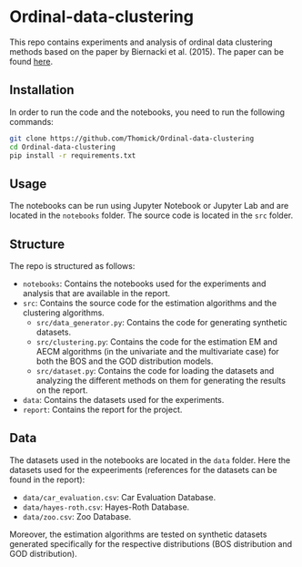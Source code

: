 # Ordinal-data-clustering

This repo contains experiments and analysis of ordinal data clustering methods based on the paper by Biernacki et al. (2015). The paper can be found [here](https://inria.hal.science/hal-01052447v2/document).

## Installation

In order to run the code and the notebooks, you need to run the following commands:

```bash
git clone https://github.com/Thomick/Ordinal-data-clustering
cd Ordinal-data-clustering
pip install -r requirements.txt
```

## Usage

The notebooks can be run using Jupyter Notebook or Jupyter Lab and are located in the `notebooks` folder. The source code is located in the `src` folder.

## Structure

The repo is structured as follows:
- `notebooks`: Contains the notebooks used for the experiments and analysis that are available in the report.
- `src`: Contains the source code for the estimation algorithms and the clustering algorithms.
    - `src/data_generator.py`: Contains the code for generating synthetic datasets.
    - `src/clustering.py`: Contains the code for the estimation EM and AECM algorithms (in the univariate and the multivariate case) for both the BOS and the GOD distribution models.
    - `src/dataset.py`: Contains the code for loading the datasets and analyzing the different methods on them for generating the results on the report.
- `data`: Contains the datasets used for the experiments.
- `report`: Contains the report for the project.

## Data
The datasets used in the notebooks are located in the `data` folder. Here the datasets used for the expeeriments (references for the datasets can be found in the report):
- `data/car_evaluation.csv`: Car Evaluation Database.
- `data/hayes-roth.csv`: Hayes-Roth Database.
- `data/zoo.csv`: Zoo Database.

Moreover, the estimation algorithms are tested on synthetic datasets generated specifically for the respective distributions (BOS distribution and GOD distribution).

